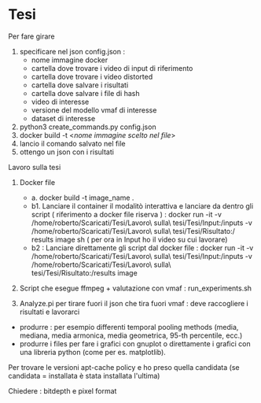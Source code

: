 # Tesi

Per fare girare  
1. specificare  nel json config.json : 
    - nome immagine docker 
    - cartella dove trovare i video di input di riferimento
    - cartella dove trovare i video distorted
    - cartella dove salvare i risultati
    - cartella dove salvare i file di hash
    - video di interesse
    - versione del modello vmaf di interesse
    - dataset di interesse
2. python3 create_commands.py config.json
3. docker build -t <_nome immagine scelto nel file_>
4. lancio il comando salvato nel file 
5. ottengo un json con i risultati





Lavoro sulla tesi 
1. Docker file 
    - a. docker build -t image_name .
    - b1. Lanciare il container il modalitò interattiva e lanciare da dentro gli script ( riferimento a docker file riserva ) : docker run -it -v /home/roberto/Scaricati/Tesi/Lavoro\ sulla\ tesi/Tesi/Input:/inputs -v /home/roberto/Scaricati/Tesi/Lavoro\ sulla\ tesi/Tesi/Risultato:/
    results image sh ( per ora in Input ho il video su cui lavorare)
    - b2 : Lanciare direttamente gli script dal docker file :  docker run -it   -v /home/roberto/Scaricati/Tesi/Lavoro\ sulla\ tesi/Tesi/Input:/inputs   -v /home/roberto/Scaricati/Tesi/Lavoro\ sulla\ tesi/Tesi/Risultato:/results   image

2. Script che esegue ffmpeg + valutazione con vmaf : run_experiments.sh
3. Analyze.pi per tirare fuori il json che tira fuori vmaf : deve raccogliere  i risultati e lavorarci
- produrre : per esempio differenti temporal pooling methods (media, mediana, media armonica, media geometrica, 95-th percentile, ecc.) 
- produrre i files per fare i grafici con gnuplot  o direttamente i grafici con una libreria python (come per es. matplotlib).


Per trovare le versioni
apt-cache policy <libreria> e ho preso quella candidata (se candidata = installata è stata installata l'ultima)


Chiedere : bitdepth e pixel format